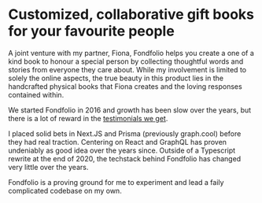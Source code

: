 # Customized, collaborative gift books for your favourite people

A joint venture with my partner, Fiona, Fondfolio helps you create a one of a kind book to honour a special person by collecting thoughtful words and stories from everyone they care about. While my involvement is limited to solely the online aspects, the true beauty in this product lies in the handcrafted physical books that Fiona creates and the loving responses contained within.

We started Fondfolio in 2016 and growth has been slow over the years, but there is a lot of reward in the [testimonials we get](https://thingtesting.com/brands/fondfolio#reviews).

I placed solid bets in Next.JS and Prisma (previously graph.cool) before they had real traction. Centering on React and GraphQL has proven undeniably as good idea over the years since. Outside of a Typescript rewrite at the end of 2020, the techstack behind Fondfolio has changed very little over the years.

Fondfolio is a proving ground for me to experiment and lead a faily complicated codebase on my own.
